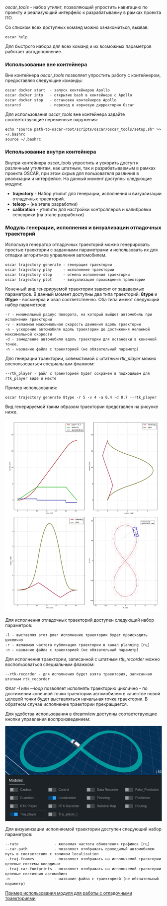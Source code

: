 *oscar_tools* - набор утилит, позволяющий упростить навигацию по проекту и реализующий интерфейс к разрабатываему в рамках проекта ПО.

Со списком всех доступных команд можно ознакомиться, вызвав:

```
oscar help
```

Для быстрого набора для всех команд и их возможных параметров работает автодополнение.


### Использование вне контейнера

Вне контейнера *oscar_tools* позволяет упростить работу с контейнером, предоставляя следующие команды:

```
oscar docker start  - запуск контейнеров Apollo
oscar docker into   - открытие bash в контейнере с Apollo
oscar docker stop   - остановка контейнеров Apollo
oscarcd             - переход в корневую дирректорию Oscar
```

Для использования *oscar_tools* вне контейнера задайте соответствующие переменные окружения:

```
echo "source path-to-oscar-root/scripts/oscar/oscar_tools/setup.sh" >> ~/.bashrc
source ~/.bashrc
```


### Использование внутри контейнера

Внутри контейнера *oscar_tools* упростить и ускорить доступ к различным утилитам, как штатным, так и разрабатываемым в рамках проекта OSCAR, при этом скрыв для пользователя различия в реализации и интерфейсе. На данный момент доступны следующие модули:

* **trajectory**  - Набор утилит для генерации, исполнения и визуализации отладочных траекторий.
* **teleop**      - (на этапе разработки)
* **calibration** - утилиты для настройки контроллеров и калибровки сенсорики (на этапе разработки)

### Модуль генерации, исполнения и визуализации отладочных траекторий

Используя генератор отладочных траекторий можно генерировать простые траектории с заданными параметрами и использовать их для отладки алгоритмов управления автомобилем.

```
oscar trajectory generate - генерация траектории
oscar trajectory play     - исполнение траектории
oscar trajectory stop     - отмена исполнения траектории
oscar trajectory plot     - визуализация прохождения траектории
```

Конечный вид генерируемой траектории зависит от задаваемых параметров. В данный момент доступны два типа траекторий: **8type** и **0type** - восьмерка и овал соответственно. Оба типа имеют следующий набор параметров:

```
-r - минимальный радиус поворота, на который выйдет автомобиль при исполнении траектории
-v - желаемая максимальная скорость движения вдоль траектории
-a - ускорение автомобиля вдоль траектории до достижения желаемой максимальной скорости
-d - замедление автомобиля вдоль траектории для остановки в конечной точке.
-n - название файла с траекторией (не обязательный параметр)
```

Для генерации траектории, совемстимой с штатным *rtk_player* можно воспользоваться специальным флажком:

```
--rtk_player - файл с траекторией будет сохранен в подходящем для rtk_player виде и месте
```

Пример использования:

```
oscar trajectory generate 8type -r 5 -v 4 -a 0.4 -d 0.7 --rtk_player
```

Вид генерируемой таким образом траектории представлен на рисунке ниже.

<img width="1000" alt="trajectory" src="images/oscar_tools/8_traj_clot_path_and_angles_full.png">


Для исполнения отладочных траекторий доступен следующий набор параметров:

```
-l - выставляя этот флаг исполнение траектории будет происходить циклично
-r - желаемая частота публикации траектории в канал planning [гц]
-n - название файла с траекторией (не обязательный параметр)
```

Для исполнения траектории, записанной с штатным *rtk_recorder* можно воспользоваться специальным флажком:

```
--rtk-recorder - для исполнения будет взята траектория, записанная штатным rtk_recorder
```

Флаг *-l* или *--loop* позволяет исполнять траекторию циклично - по достижении конечной точки траектории автомобилем в качестве новой целевой точки будет выставляться начальная точка траектории. В обратном случае исполнение траектории прекращается.

Для удобства использования в dreamview доступны соответствующие кнопки управления воспроизведением:

<img width="700" alt="traj_play_dreamview" src="images/oscar_tools/oscar_tools_traj_play_dreamview.png">


Для визуализации исполняемой траектории доступен следующий набор параметров:

```
--rate                - желаемая частота обновления графиков [гц]
--car-path            - позволяет отображать проходимый автомобилем путь в соответствии с топиком localization
--traj-frames         - позволяет отображать на исполняемой траектории целевые системы координат
--traj-car-footprints - позволяет отображать на исполняемой траектории целевые состояния автомобиля
-n                    - название файла с траекторией (не обязательный параметр)
```

[Пример использования модуля для работы с отладочными траекториями](https://youtu.be/9XCLKZ7Pb8s?t=350)
